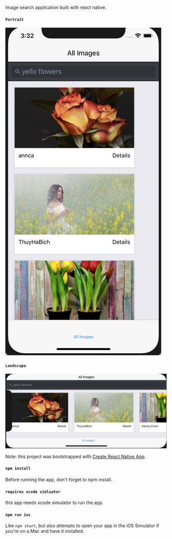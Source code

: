 Image search application built with react native.

#### `Portrait`
![Alt text](./utilities/images/portrait.png "Portrait")

#### `Landscape`
![Alt text](./utilities/images/landscape.png "Landscape")


Note: this project was bootstrapped with [Create React Native App](https://github.com/react-community/create-react-native-app).

#### `npm install`

Before running the app, don't forget to npm install.


#### `requires xcode simluator`
this app needs xcode simulator to run the app.

#### `npm run ios`

Like `npm start`, but also attempts to open your app in the iOS Simulator if you're on a Mac and have it installed.
